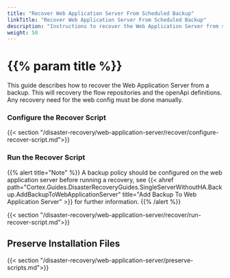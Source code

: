 ```yaml
---
title: "Recover Web Application Server From Scheduled Backup"
linkTitle: "Recover Web Application Server From Scheduled Backup"
description: "Instructions to recover the Web Application Server from scheduled backups."
weight: 50
---
```


# {{% param title %}}

This guide describes how to recover the Web Application Server from a backup. This will recovery the flow repositories and the openApi definitions. Any recovery need for the web config must be done manually.

### Configure the Recover Script

{{< section "/disaster-recovery/web-application-server/recover/configure-recover-script.md">}}

### Run the Recover Script

{{% alert title="Note" %}}
A backup policy should be configured on the web application server before running a recovery, see {{< ahref path="Cortex.Guides.DisasterRecoveryGuides.SingleServerWithoutHA.Backup.AddBackupToWebApplicationServer" title="Add Backup To Web Application Server" >}} for further information.
{{% /alert %}}

{{< section "/disaster-recovery/web-application-server/recover/run-recover-script.md">}}

## Preserve Installation Files

{{< section "/disaster-recovery/web-application-server/preserve-scripts.md">}}